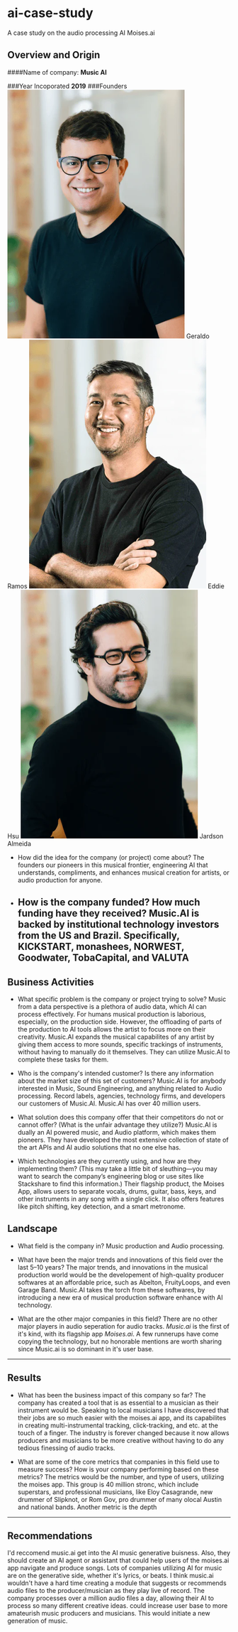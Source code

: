 # ai-case-study 
A case study on the audio processing AI Moises.ai 

## Overview and Origin

####Name of company: 
    **Music AI**

###Year Incoporated
    **2019**
###Founders
  ![Co-founder and Chief Executive Officer](geraldoCOFOUNDER1.webp) 
    Geraldo Ramos
  ![Co-founder and Chief Operating Officer](eddieCOFOUNDER2.webp)
     Eddie Hsu
  ![Co-founder and Chief Design Officer](jardsonCOFOUNDER3.webp)
     Jardson Almeida
* How did the idea for the company (or project) come about?
  The founders our pioneers in this musical frontier, engineering AI that understands, compliments, and enhances musical creation for artists, or audio production for anyone.  
* How is the company funded? How much funding have they received?
    Music.AI is backed by institutional technology investors from the US and Brazil. Specifically, KICKSTART, monashees, NORWEST, Goodwater, TobaCapital, and VALUTA
    ---
## Business Activities

* What specific problem is the company or project trying to solve?
Music from a data perspective is a plethora of audio data, which AI can process effectively. For humans musical production is laborious, especially, on the production side. However, the offloading of parts of the production to AI tools allows the artist to focus more on their creativity. Music.AI expands the musical capabilites of any artist by giving them access to more sounds, specific trackings of instruments, without having to manually do it themselves. They can utilize Music.AI to complete these tasks for them. 
* Who is the company's intended customer? Is there any information about the market size of this set of customers?
Music.AI is for anybody interested in Music, Sound Engineering, and anything related to Audio processing. Record labels, agencies, technology firms, and developers our customers of Music.AI. Music.AI has over 40 million users. 

* What solution does this company offer that their competitors do not or cannot offer? (What is the unfair advantage they utilize?)
Music.AI is dually an AI powered music, and Audio platform, which makes them pioneers. They have developed the most extensive collection of state of the art APIs and AI audio solutions that no one else has.

* Which technologies are they currently using, and how are they implementing them? (This may take a little bit of sleuthing&mdash;you may want to search the company’s engineering blog or use sites like Stackshare to find this information.)
 Their flagship product, the Moises App, allows users to separate vocals, drums, guitar, bass, keys, and other instruments in any song with a single click. It also offers features like pitch shifting, key detection, and a smart metronome.

## Landscape

* What field is the company in?
Music production and Audio processing.

* What have been the major trends and innovations of this field over the last 5&ndash;10 years?
The major trends, and innovations in the musical production world would be the developement of high-quality producer softwares at an affordable price, such as Abelton, FruityLoops, and even Garage Band. Music.AI takes the torch from these softwares, by introducing a new era of musical production software enhance with AI technology. 

* What are the other major companies in this field?
There are no other major players in audio seperation for audio tracks. *Music.ai* is the first of it's kind, with its flagship app *Moises.ai*. A few runnerups have come copying the technology, but no honorable mentions are worth sharing since Music.ai is so dominant in it's user base. 
---

## Results

* What has been the business impact of this company so far?
The company has created a tool that is as essential to a musician as their instrument would be. Speaking to local musicians I have discovered that their jobs are so much easier with the moises.ai app, and its capabilites in creating multi-instrumental tracking, click-tracking, and etc. at the touch of a finger. The industry is forever changed because it now allows producers and musicians to be more creative without having to do any tedious finessing of audio tracks. 

* What are some of the core metrics that companies in this field use to measure success? How is your company performing based on these metrics?
The metrics would be the number, and type of users, utilizing the moises app. This group is 40 million stronc, which include superstars, and professional musicians, like Eloy Casagrande, new drummer of Slipknot, or Rom Gov, pro drummer of many olocal Austin and national bands. Another metric is the depth

---
## Recommendations

I'd reccomend music.ai get into the AI music generative buisness. Also, they should create an AI agent or assistant that could help users of the moises.ai app navigate and produce songs. Lots of companies utilizing AI for music are on the generative side, whether it's lyrics, or beats. I think music.ai wouldn't have a hard time creating a module that suggests or recommends audio files to the producer/musician as they play live of record. The company processes over a million audio files a day, allowing their AI to process so many different creative ideas.  could increase user base to more amateurish music producers and musicians. This would initiate a new generation of music. 
